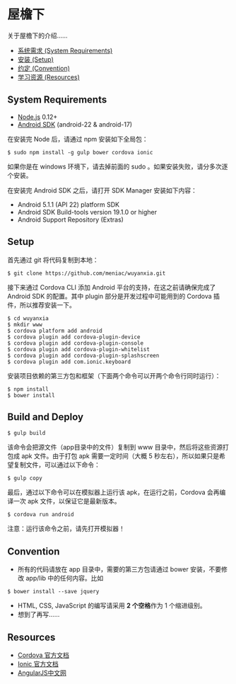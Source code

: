 # 屋檐下

关于屋檐下的介绍……

- [系统需求 (System Requirements)](#system-requirements)
- [安装 (Setup)](#setup)
- [约定 (Convention)](#convention)
- [学习资源 (Resources)](#resources)

## System Requirements

- [Node.js](https://nodejs.org/) 0.12+
- [Android SDK](http://developer.android.com/sdk/installing/index.html?pkg=tools) (android-22 & android-17)

在安装完 Node 后，请通过 npm 安装如下全局包：

```
$ sudo npm install -g gulp bower cordova ionic
```

如果你是在 windows 环境下，请去掉前面的 sudo 。如果安装失败，请分多次逐个安装。

在安装完 Android SDK 之后，请打开 SDK Manager 安装如下内容：

- Android 5.1.1 (API 22) platform SDK
- Android SDK Build-tools version 19.1.0 or higher
- Android Support Repository (Extras)

## Setup

首先通过 git 将代码复制到本地：

```
$ git clone https://github.com/meniac/wuyanxia.git
```

接下来通过 Cordova CLI  添加 Android 平台的支持，在这之前请确保完成了 Android SDK 的配置。其中 plugin 部分是开发过程中可能用到的 Cordova 插件，所以推荐安装一下。

```
$ cd wuyanxia
$ mkdir www
$ cordova platform add android
$ cordova plugin add cordova-plugin-device
$ cordova plugin add cordova-plugin-console
$ cordova plugin add cordova-plugin-whitelist
$ cordova plugin add cordova-plugin-splashscreen
$ cordova plugin add com.ionic.keyboard
```

安装项目依赖的第三方包和框架（下面两个命令可以开两个命令行同时运行）：

```
$ npm install
$ bower install
```

## Build and Deploy

```
$ gulp build
```

该命令会把源文件（app目录中的文件）复制到 www 目录中，然后将这些资源打包成 apk 文件。由于打包 apk 需要一定时间（大概 5 秒左右），所以如果只是希望复制文件，可以通过以下命令：

```
$ gulp copy
```

最后，通过以下命令可以在模拟器上运行该 apk，在运行之前，Cordova 会再编译一次 apk 文件，以保证它是最新版本。

```
$ cordova run android
```

注意：运行该命令之前，请先打开模拟器！

## Convention

- 所有的代码请放在 app 目录中，需要的第三方包请通过 bower 安装，不要修改 app/lib 中的任何内容。比如

```
$ bower install --save jquery
```

- HTML, CSS, JavaScript 的编写请采用 **2 个空格**作为 1 个缩进级别。
- 想到了再写……

## Resources
- [Cordova 官方文档](http://cordova.apache.org/docs/en/5.0.0/)
- [Ionic 官方文档](http://ionicframework.com/docs/)
- [AngularJS中文网](http://www.apjs.net)